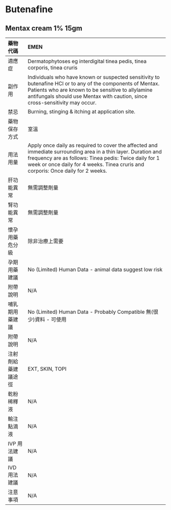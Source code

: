 # Butenafine

## Mentax cream 1% 15gm

| 藥物代碼 | EMEN |
| :--- | :--- |
| 適應症 | Dermatophytoses eg interdigital tinea pedis, tinea corporis, tinea cruris |
| 副作用 | Individuals who have known or suspected sensitivity to butenafine HCl or to any of the components of Mentax. Patients who are known to be sensitive to allylamine antifungals should use Mentax with caution, since cross-sensitivity may occur. |
| 禁忌 | Burning, stinging & itching at application site. |
| 藥物保存方式 | 室溫 |
| 用法用量 | Apply once daily as required to cover the affected and immediate surrounding area in a thin layer. Duration and frequency are as follows: Tinea pedis: Twice daily for 1 week or once daily for 4 weeks. Tinea cruris and corporis: Once daily for 2 weeks. |
| 肝功能異常 | 無需調整劑量 |
| 腎功能異常 | 無需調整劑量 |
| 懷孕用藥危分級 | 除非治療上需要 |
| 孕期用藥建議 | No \(Limited\) Human Data - animal data suggest low risk |
| 附帶說明 | N/A |
| 哺乳期用藥建議 | No \(Limited\) Human Data - Probably Compatible 無\(很少\)資料 - 可使用 |
| 附帶說明 | N/A |
| 注射劑給藥建議途徑 | EXT, SKIN, TOPI |
| 乾粉稀釋液 | N/A |
| 輸注點滴液 | N/A |
| IVP 用法建議 | N/A |
| IVD 用法建議 | N/A |
| 注意事項 | N/A |


